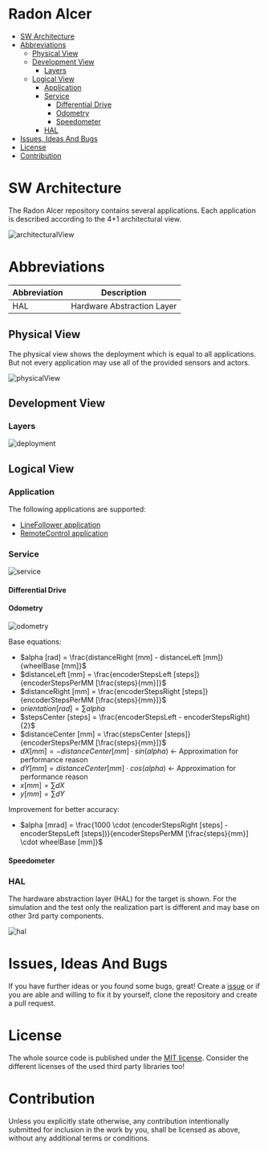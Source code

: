 # Radon Alcer <!-- omit in toc -->

- [SW Architecture](#sw-architecture)
- [Abbreviations](#abbreviations)
  - [Physical View](#physical-view)
  - [Development View](#development-view)
    - [Layers](#layers)
  - [Logical View](#logical-view)
    - [Application](#application)
    - [Service](#service)
      - [Differential Drive](#differential-drive)
      - [Odometry](#odometry)
      - [Speedometer](#speedometer)
    - [HAL](#hal)
- [Issues, Ideas And Bugs](#issues-ideas-and-bugs)
- [License](#license)
- [Contribution](#contribution)

# SW Architecture
The Radon Alcer repository contains several applications. Each application is described according to the 4+1 architectural view.

![architecturalView](http://www.plantuml.com/plantuml/proxy?cache=no&src=https://raw.githubusercontent.com/BlueAndi/RadonAlcer/master/doc/architecture/uml/ViewModels.plantuml)

# Abbreviations

| Abbreviation | Description |
| - | - |
| HAL | Hardware Abstraction Layer |

## Physical View
The physical view shows the deployment which is equal to all applications. But not every application may use all of the provided sensors and actors.

![physicalView](http://www.plantuml.com/plantuml/proxy?cache=no&src=https://raw.githubusercontent.com/BlueAndi/RadonAlcer/master/doc/architecture/uml/PhysicalView/Deployment.plantuml)

## Development View

### Layers

![deployment](http://www.plantuml.com/plantuml/proxy?cache=no&src=https://raw.githubusercontent.com/BlueAndi/RadonAlcer/master/doc/architecture/uml/DevelopmentView/Layers.plantuml)

## Logical View

### Application
The following applications are supported:

* [LineFollower application](LINEFOLLOWER.md)
* [RemoteControl application](REMOTECONTROL.md)

### Service

![service](http://www.plantuml.com/plantuml/proxy?cache=no&src=https://raw.githubusercontent.com/BlueAndi/RadonAlcer/master/doc/architecture/uml/LogicalView/Service.plantuml)

#### Differential Drive

#### Odometry

![odometry](http://www.plantuml.com/plantuml/proxy?cache=no&src=https://raw.githubusercontent.com/BlueAndi/RadonAlcer/master/doc/architecture/uml/LogicalView/Odometry.plantuml)

Base equations:
* $alpha [rad] = \frac{distanceRight [mm] - distanceLeft [mm]}{wheelBase [mm]}$
* $distanceLeft [mm] = \frac{encoderStepsLeft [steps]}{encoderStepsPerMM [\frac{steps}{mm}]}$
* $distanceRight [mm] = \frac{encoderStepsRight [steps]}{encoderStepsPerMM [\frac{steps}{mm}]}$
* $orientation [rad] = \sum{}{} alpha$
* $stepsCenter [steps] = \frac{encoderStepsLeft - encoderStepsRight}{2}$
* $distanceCenter [mm] = \frac{stepsCenter [steps]}{encoderStepsPerMM [\frac{steps}{mm}]}$
* $dX [mm] = -distanceCenter [mm] \cdot sin(alpha)$ <- Approximation for performance reason
* $dY [mm] = distanceCenter [mm] \cdot cos(alpha)$ <- Approximation for performance reason
* $x [mm] = \sum{}{} dX$
* $y [mm] = \sum{}{} dY$

Improvement for better accuracy:
* $alpha [mrad] = \frac{1000 \cdot (encoderStepsRight [steps] - encoderStepsLeft [steps])}{encoderStepsPerMM [\frac{steps}{mm}] \cdot wheelBase [mm]}$

#### Speedometer

### HAL
The hardware abstraction layer (HAL) for the target is shown. For the simulation and the test only the realization part is different and may base on other 3rd party components.

![hal](http://www.plantuml.com/plantuml/proxy?cache=no&src=https://raw.githubusercontent.com/BlueAndi/RadonAlcer/master/doc/architecture/uml/LogicalView/HAL.plantuml)

# Issues, Ideas And Bugs
If you have further ideas or you found some bugs, great! Create a [issue](https://github.com/BlueAndi/RadonAlcer/issues) or if you are able and willing to fix it by yourself, clone the repository and create a pull request.

# License
The whole source code is published under the [MIT license](http://choosealicense.com/licenses/mit/).
Consider the different licenses of the used third party libraries too!

# Contribution
Unless you explicitly state otherwise, any contribution intentionally submitted for inclusion in the work by you, shall be licensed as above, without any
additional terms or conditions.
